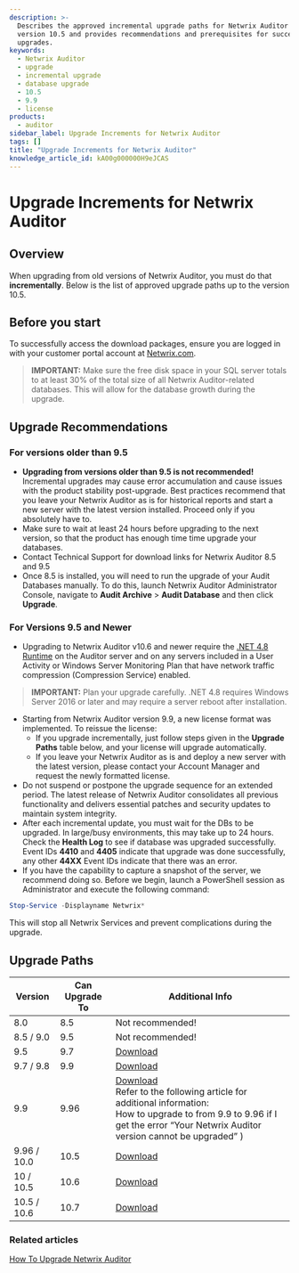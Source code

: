 ```yaml
---
description: >-
  Describes the approved incremental upgrade paths for Netwrix Auditor up to
  version 10.5 and provides recommendations and prerequisites for successful
  upgrades.
keywords:
  - Netwrix Auditor
  - upgrade
  - incremental upgrade
  - database upgrade
  - 10.5
  - 9.9
  - license
products:
  - auditor
sidebar_label: Upgrade Increments for Netwrix Auditor
tags: []
title: "Upgrade Increments for Netwrix Auditor"
knowledge_article_id: kA00g000000H9eJCAS
---
```


# Upgrade Increments for Netwrix Auditor

## Overview

When upgrading from old versions of Netwrix Auditor, you must do that **incrementally**. Below is the list of approved upgrade paths up to the version 10.5.

## Before you start

To successfully access the download packages, ensure you are logged in with your customer portal account at [Netwrix.com](https://www.netwrix.com/my_account.html).

> **IMPORTANT:** Make sure the free disk space in your SQL server totals to at least 30% of the total size of all Netwrix Auditor-related databases. This will allow for the database growth during the upgrade.

## Upgrade Recommendations

### For versions older than 9.5

- **Upgrading from versions older than 9.5 is not recommended!** Incremental upgrades may cause error accumulation and cause issues with the product stability post-upgrade. Best practices recommend that you leave your Netwrix Auditor as is for historical reports and start a new server with the latest version installed. Proceed only if you absolutely have to.
- Make sure to wait at least 24 hours before upgrading to the next version, so that the product has enough time time upgrade your databases.
- Contact Technical Support for download links for Netwrix Auditor 8.5 and 9.5
- Once 8.5 is installed, you will need to run the upgrade of your Audit Databases manually. To do this, launch Netwrix Auditor Administrator Console, navigate to **Audit Archive** > **Audit Database** and then click **Upgrade**.

### For Versions 9.5 and Newer

- Upgrading to Netwrix Auditor v10.6 and newer require the [.NET 4.8 Runtime](https://dotnet.microsoft.com/en-us/download/dotnet-framework/net48) on the Auditor server and on any servers included in a User Activity or Windows Server Monitoring Plan that have network traffic compression (Compression Service) enabled.

> **IMPORTANT:** Plan your upgrade carefully. .NET 4.8 requires Windows Server 2016 or later and may require a server reboot after installation.

- Starting from Netwrix Auditor version 9.9, a new license format was implemented. To reissue the license:
  - If you upgrade incrementally, just follow steps given in the **Upgrade Paths** table below, and your license will upgrade automatically.
  - If you leave your Netwrix Auditor as is and deploy a new server with the latest version, please contact your Account Manager and request the newly formatted license.
- Do not suspend or postpone the upgrade sequence for an extended period. The latest release of Netwrix Auditor consolidates all previous functionality and delivers essential patches and security updates to maintain system integrity.
- After each incremental update, you must wait for the DBs to be upgraded. In large/busy environments, this may take up to 24 hours. Check the **Health Log** to see if database was upgraded successfully. Event IDs **4410** and **4405** indicate that upgrade was done successfully, any other **44XX** Event IDs indicate that there was an error.
- If you have the capability to capture a snapshot of the server, we recommend doing so. Before we begin, launch a PowerShell session as Administrator and execute the following command:

```powershell
Stop-Service -Displayname Netwrix*
```

This will stop all Netwrix Services and prevent complications during the upgrade.

## Upgrade Paths

| Version        | Can Upgrade To | Additional Info |
|----------------|----------------|-----------------|
| 8.0            | 8.5            | Not recommended! |
| 8.5 / 9.0      | 9.5            | Not recommended! |
| 9.5            | 9.7            | [Download](https://www.netwrix.com/my_products.html) |
| 9.7 / 9.8      | 9.9            | [Download](https://www.netwrix.com/my_products.html) |
| 9.9            | 9.96           | [Download](https://www.netwrix.com/my_products.html)<br />Refer to the following article for additional information:<br />How to upgrade to from 9.9 to 9.96 if I get the error “Your Netwrix Auditor version cannot be upgraded” ) |
| 9.96 / 10.0    | 10.5           | [Download](https://www.netwrix.com/my_products.html) |
| 10 / 10.5      | 10.6           | [Download](https://www.netwrix.com/my_products.html) |
| 10.5 / 10.6    | 10.7           | [Download](https://www.netwrix.com/my_products.html) |

### Related articles

[How To Upgrade Netwrix Auditor](/docs/kb/auditor/how-to-upgrade-netwrix-auditor.md)

